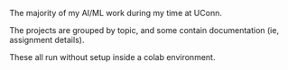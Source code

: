 The majority of my AI/ML work during my time at UConn.

The projects are grouped by topic, and some contain documentation (ie, assignment details). 

These all run without setup inside a colab environment. 

